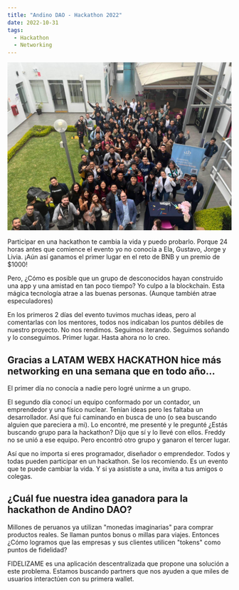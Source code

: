 ```yaml
---
title: "Andino DAO - Hackathon 2022"
date: 2022-10-31
tags:
  - Hackathon
  - Networking
---
```


![andino-dao-hackathon-2022](/notas/imagenes/andino-dao-hackathon-2022.jpg)

Participar en una hackathon te cambia la vida y puedo probarlo. Porque 24 horas antes que comience el evento yo no conocía a Ela, Gustavo, Jorge y Livia. ¡Aún así ganamos el primer lugar en el reto de BNB y un premio de $1000!

Pero, ¿Cómo es posible que un grupo de desconocidos hayan construido una app y una amistad en tan poco tiempo? Yo culpo a la blockchain. Esta mágica tecnología atrae a las buenas personas. (Aunque también atrae especuladores)

En los primeros 2 días del evento tuvimos muchas ideas, pero al comentarlas con los mentores, todos nos indicaban los puntos débiles de nuestro proyecto. No nos rendimos. Seguimos iterando. Seguimos soñando y lo conseguimos. Primer lugar. Hasta ahora no lo creo.

## Gracias a LATAM WEBX HACKATHON hice más networking en una semana que en todo año...

El primer día no conocía a nadie pero logré unirme a un grupo.

El segundo día conocí un equipo conformado por un contador, un emprendedor y una físico nuclear. Tenían ideas pero les faltaba un desarrollador. Así que fui caminando en busca de uno (o sea buscando alguien que pareciera a mi). Lo encontré, me presenté y le pregunté ¿Estás buscando grupo para la hackathon? Dijo que sí y lo llevé con ellos. Freddy no se unió a ese equipo. Pero encontró otro grupo y ganaron el tercer lugar.

Así que no importa si eres programador, diseñador o emprendedor. Todos y todas pueden participar en un hackathon. Se los recomiendo. Es un evento que te puede cambiar la vida. Y si ya asististe a una, invita a tus amigos o colegas.

## ¿Cuál fue nuestra idea ganadora para la hackathon de Andino DAO?

Millones de peruanos ya utilizan "monedas imaginarias" para comprar productos reales. Se llaman puntos bonus o millas para viajes. Entonces ¿Cómo logramos que las empresas y sus clientes utilicen "tokens" como puntos de fidelidad?

FIDELIZAME es una aplicación descentralizada que propone una solución a este problema. Estamos buscando partners que nos ayuden a que miles de usuarios interactúen con su primera wallet.
